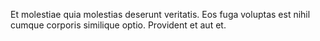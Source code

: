 Et molestiae quia molestias deserunt veritatis. Eos fuga voluptas est nihil cumque corporis similique optio. Provident et aut et.